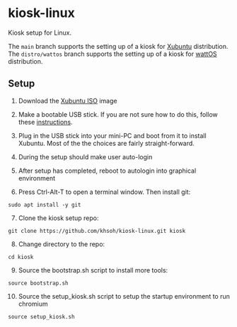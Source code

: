 # kiosk-linux
Kiosk setup for Linux.

The `main` branch supports the setting up of a kiosk for [Xubuntu](https://xubuntu.org) distribution.
The `distro/wattos` branch supports the setting up of a kiosk for [wattOS](https://www.planetwatt.com) distribution.

## Setup
1. Download the [Xubuntu ISO](https://xubuntu.org/download) image

2. Make a bootable USB stick.  If you are not sure how to do this, follow these 
[instructions](https://help.ubuntu.com/community/Installation/FromUSBStick).

3. Plug in the USB stick into your mini-PC and boot from it to install Xubuntu.
Most of the the choices are fairly straight-forward.

4. During the setup should make user auto-login

5. After setup has completed, reboot to autologin into graphical environment

6. Press Ctrl-Alt-T to open a terminal window.  Then install git:
```
sudo apt install -y git
```

7. Clone the kiosk setup repo:
```
git clone https://github.com/khsoh/kiosk-linux.git kiosk
```

8. Change directory to the repo:
```
cd kiosk
```

9. Source the bootstrap.sh script to install more tools:
```
source bootstrap.sh
```

10. Source the setup_kiosk.sh script to setup the startup environment to run chromium
```
source setup_kiosk.sh
```
